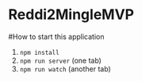 # Reddi2MingleMVP

#How to start this application
1. `npm install`
2. `npm run server` (one tab)
3. `npm run watch` (another tab)
